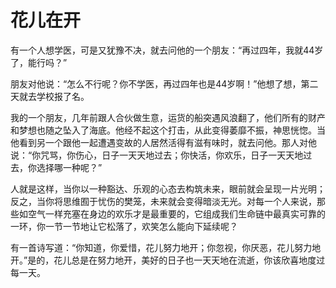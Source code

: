 # 花儿在开

有一个人想学医，可是又犹豫不决，就去问他的一个朋友：“再过四年，我就44岁了，能行吗？” 

朋友对他说：“怎么不行呢？你不学医，再过四年也是44岁啊！”他想了想，第二天就去学校报了名。 

我的一个朋友，几年前跟人合伙做生意，运货的船突遇风浪翻了，他们所有的财产和梦想也随之坠入了海底。他经不起这个打击，从此变得萎靡不振，神思恍惚。当他看到另一个跟他一起遭遇变故的人居然活得有滋有味时，就去问他。那人对他说：“你咒骂，你伤心，日子一天天地过去；你快活，你欢乐，日子一天天地过去，你选择哪一种呢？” 

人就是这样，当你以一种豁达、乐观的心态去构筑未来，眼前就会呈现一片光明；反之，当你将思维囿于忧伤的樊笼，未来就会变得暗淡无光。对每一个人来说，那些如空气一样充塞在身边的欢乐才是最重要的，它组成我们生命链中最真实可靠的一环，你一节一节地让它松落了，欢笑怎么能向下延续呢？ 

有一首诗写道：“你知道，你爱惜，花儿努力地开；你忽视，你厌恶，花儿努力地开。”是的，花儿总是在努力地开，美好的日子也一天天地在流逝，你该欣喜地度过每一天。
 